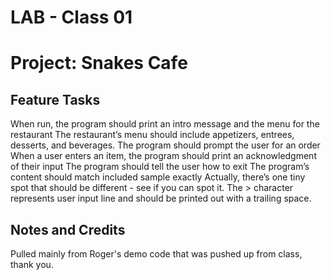 # LAB - Class 01

# Project: Snakes Cafe

## Feature Tasks

When run, the program should print an intro message and the menu for the restaurant
The restaurant’s menu should include appetizers, entrees, desserts, and beverages.
The program should prompt the user for an order
When a user enters an item, the program should print an acknowledgment of their input
The program should tell the user how to exit
The program’s content should match included sample exactly
Actually, there’s one tiny spot that should be different - see if you can spot it.
The > character represents user input line and should be printed out with a trailing space.

## Notes and Credits

Pulled mainly from Roger's demo code that was pushed up from class, thank you.